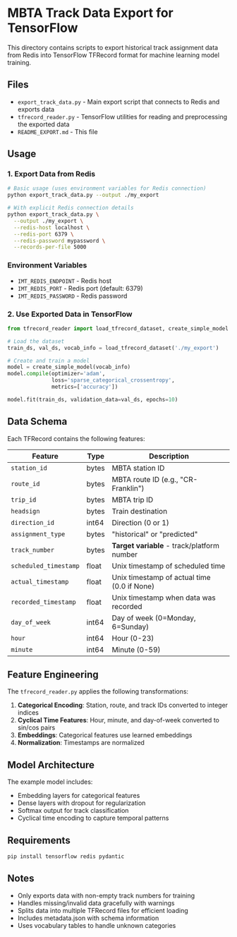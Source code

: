 # MBTA Track Data Export for TensorFlow

This directory contains scripts to export historical track assignment data from Redis into TensorFlow TFRecord format for machine learning model training.

## Files

- `export_track_data.py` - Main export script that connects to Redis and exports data
- `tfrecord_reader.py` - TensorFlow utilities for reading and preprocessing the exported data
- `README_EXPORT.md` - This file

## Usage

### 1. Export Data from Redis

```bash
# Basic usage (uses environment variables for Redis connection)
python export_track_data.py --output ./my_export

# With explicit Redis connection details
python export_track_data.py \
  --output ./my_export \
  --redis-host localhost \
  --redis-port 6379 \
  --redis-password mypassword \
  --records-per-file 5000
```

### Environment Variables
- `IMT_REDIS_ENDPOINT` - Redis host
- `IMT_REDIS_PORT` - Redis port (default: 6379)  
- `IMT_REDIS_PASSWORD` - Redis password

### 2. Use Exported Data in TensorFlow

```python
from tfrecord_reader import load_tfrecord_dataset, create_simple_model

# Load the dataset
train_ds, val_ds, vocab_info = load_tfrecord_dataset('./my_export')

# Create and train a model
model = create_simple_model(vocab_info)
model.compile(optimizer='adam', 
              loss='sparse_categorical_crossentropy',
              metrics=['accuracy'])

model.fit(train_ds, validation_data=val_ds, epochs=10)
```

## Data Schema

Each TFRecord contains the following features:

| Feature | Type | Description |
|---------|------|-------------|
| `station_id` | bytes | MBTA station ID |
| `route_id` | bytes | MBTA route ID (e.g., "CR-Franklin") |
| `trip_id` | bytes | MBTA trip ID |
| `headsign` | bytes | Train destination |
| `direction_id` | int64 | Direction (0 or 1) |
| `assignment_type` | bytes | "historical" or "predicted" |
| `track_number` | bytes | **Target variable** - track/platform number |
| `scheduled_timestamp` | float | Unix timestamp of scheduled time |
| `actual_timestamp` | float | Unix timestamp of actual time (0.0 if None) |
| `recorded_timestamp` | float | Unix timestamp when data was recorded |
| `day_of_week` | int64 | Day of week (0=Monday, 6=Sunday) |
| `hour` | int64 | Hour (0-23) |
| `minute` | int64 | Minute (0-59) |

## Feature Engineering

The `tfrecord_reader.py` applies the following transformations:

1. **Categorical Encoding**: Station, route, and track IDs converted to integer indices
2. **Cyclical Time Features**: Hour, minute, and day-of-week converted to sin/cos pairs
3. **Embeddings**: Categorical features use learned embeddings
4. **Normalization**: Timestamps are normalized

## Model Architecture

The example model includes:
- Embedding layers for categorical features
- Dense layers with dropout for regularization  
- Softmax output for track classification
- Cyclical time encoding to capture temporal patterns

## Requirements

```bash
pip install tensorflow redis pydantic
```

## Notes

- Only exports data with non-empty track numbers for training
- Handles missing/invalid data gracefully with warnings
- Splits data into multiple TFRecord files for efficient loading
- Includes metadata.json with schema information
- Uses vocabulary tables to handle unknown categories